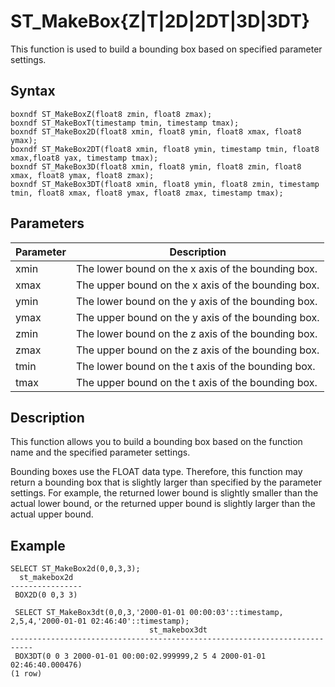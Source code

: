 # ST\_MakeBox\{Z\|T\|2D\|2DT\|3D\|3DT\}

This function is used to build a bounding box based on specified parameter settings.

## Syntax

```
boxndf ST_MakeBoxZ(float8 zmin, float8 zmax);
boxndf ST_MakeBoxT(timestamp tmin, timestamp tmax);
boxndf ST_MakeBox2D(float8 xmin, float8 ymin, float8 xmax, float8 ymax);
boxndf ST_MakeBox2DT(float8 xmin, float8 ymin, timestamp tmin, float8 xmax,float8 yax, timestamp tmax);
boxndf ST_MakeBox3D(float8 xmin, float8 ymin, float8 zmin, float8 xmax, float8 ymax, float8 zmax);
boxndf ST_MakeBox3DT(float8 xmin, float8 ymin, float8 zmin, timestamp tmin, float8 xmax, float8 ymax, float8 zmax, timestamp tmax);
```

## Parameters

|Parameter|Description|
|---------|-----------|
|xmin|The lower bound on the x axis of the bounding box.|
|xmax|The upper bound on the x axis of the bounding box.|
|ymin|The lower bound on the y axis of the bounding box.|
|ymax|The upper bound on the y axis of the bounding box.|
|zmin|The lower bound on the z axis of the bounding box.|
|zmax|The upper bound on the z axis of the bounding box.|
|tmin|The lower bound on the t axis of the bounding box.|
|tmax|The upper bound on the t axis of the bounding box.|

## Description

This function allows you to build a bounding box based on the function name and the specified parameter settings.

Bounding boxes use the FLOAT data type. Therefore, this function may return a bounding box that is slightly larger than specified by the parameter settings. For example, the returned lower bound is slightly smaller than the actual lower bound, or the returned upper bound is slightly larger than the actual upper bound.

## Example

```
SELECT ST_MakeBox2d(0,0,3,3);
  st_makebox2d  
----------------
 BOX2D(0 0,3 3)
 
 SELECT ST_MakeBox3dt(0,0,3,'2000-01-01 00:00:03'::timestamp, 2,5,4,'2000-01-01 02:46:40'::timestamp);
                               st_makebox3dt                               
---------------------------------------------------------------------------
 BOX3DT(0 0 3 2000-01-01 00:00:02.999999,2 5 4 2000-01-01 02:46:40.000476)
(1 row)
```

